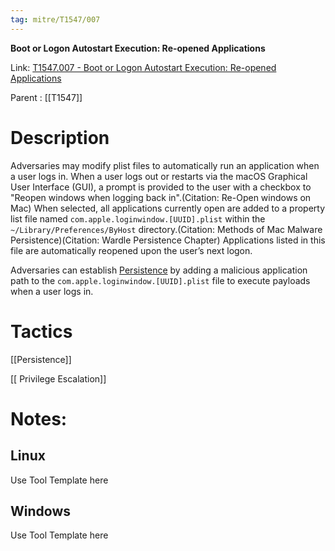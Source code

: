 ```yaml
---
tag: mitre/T1547/007
---
```


**Boot or Logon Autostart Execution: Re-opened Applications**

Link: [T1547.007 - Boot or Logon Autostart Execution: Re-opened Applications](https://attack.mitre.org/techniques/T1547/007)

Parent : [[T1547]]


# Description

Adversaries may modify plist files to automatically run an application when a user logs in. When a user logs out or restarts via the macOS Graphical User Interface (GUI), a prompt is provided to the user with a checkbox to "Reopen windows when logging back in".(Citation: Re-Open windows on Mac) When selected, all applications currently open are added to a property list file named <code>com.apple.loginwindow.[UUID].plist</code> within the <code>~/Library/Preferences/ByHost</code> directory.(Citation: Methods of Mac Malware Persistence)(Citation: Wardle Persistence Chapter) Applications listed in this file are automatically reopened upon the user’s next logon.

Adversaries can establish [Persistence](https://attack.mitre.org/tactics/TA0003) by adding a malicious application path to the <code>com.apple.loginwindow.[UUID].plist</code> file to execute payloads when a user logs in.

# Tactics


[[Persistence]]

[[ Privilege Escalation]]


# Notes:

## Linux

Use Tool Template here

## Windows

Use Tool Template here